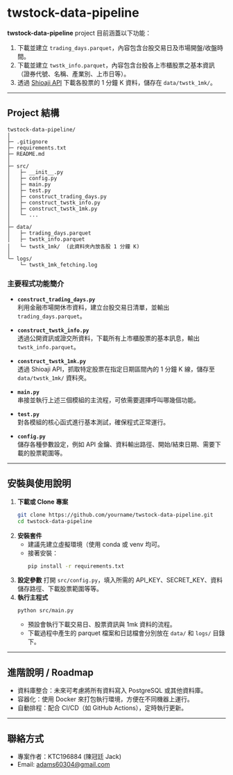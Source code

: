 # twstock-data-pipeline

**twstock-data-pipeline** project 目前涵蓋以下功能：
1. 下載並建立 `trading_days.parquet`，內容包含台股交易日及市場開盤/收盤時間。
2. 下載並建立 `twstk_info.parquet`，內容包含台股各上市櫃股票之基本資訊（證券代號、名稱、產業別、上市日等）。
3. 透過 [Shioaji API](https://github.com/Sinotrade/Shioaji) 下載各股票的 1 分鐘 K 資料，儲存在 `data/twstk_1mk/`。

---

## Project 結構
```
twstock-data-pipeline/
│
├─ .gitignore
├─ requirements.txt
├─ README.md
│
├─ src/
│   ├─ __init__.py
│   ├─ config.py
│   ├─ main.py
│   ├─ test.py
│   ├─ construct_trading_days.py
│   ├─ construct_twstk_info.py
│   ├─ construct_twstk_1mk.py
│   └─ ...
│
├─ data/
│   ├─ trading_days.parquet
│   ├─ twstk_info.parquet
│   └─ twstk_1mk/  (此資料夾內放各股 1 分鐘 K)
│
└─ logs/
    └─ twstk_1mk_fetching.log
```

### 主要程式功能簡介

- **`construct_trading_days.py`**  
  利用金融市場開休市資料，建立台股交易日清單，並輸出 `trading_days.parquet`。

- **`construct_twstk_info.py`**  
  透過公開資訊或證交所資料，下載所有上市櫃股票的基本訊息，輸出 `twstk_info.parquet`。

- **`construct_twstk_1mk.py`**  
  透過 Shioaji API，抓取特定股票在指定日期區間內的 1 分鐘 K 線，儲存至 `data/twstk_1mk/` 資料夾。

- **`main.py`**  
  串接並執行上述三個模組的主流程，可依需要選擇呼叫哪幾個功能。

- **`test.py`**  
  對各模組的核心函式進行基本測試，確保程式正常運行。

- **`config.py`**  
  儲存各種參數設定，例如 API 金鑰、資料輸出路徑、開始/結束日期、需要下載的股票範圍等。

---

## 安裝與使用說明

1. **下載或 Clone 專案**
   ```bash
   git clone https://github.com/yourname/twstock-data-pipeline.git
   cd twstock-data-pipeline
   ```
2. **安裝套件**
   - 建議先建立虛擬環境（使用 conda 或 venv 均可。
   - 接著安裝：
     ```bash
     pip install -r requirements.txt
     ```
3. **設定參數**
   打開 ``src/config.py``，填入所需的 API_KEY、SECRET_KEY、資料儲存路徑、下載股票範圍等等。
4. **執行主程式**
   ```
   python src/main.py
   ```
   - 預設會執行下載交易日、股票資訊與 1mk 資料的流程。
   - 下載過程中產生的 parquet 檔案和日誌檔會分別放在 ``data/`` 和 ``logs/`` 目錄下。
  
---

## 進階說明 / Roadmap
- 資料庫整合：未來可考慮將所有資料寫入 PostgreSQL 或其他資料庫。
- 容器化：使用 Docker 來打包執行環境，方便在不同機器上運行。
- 自動排程：配合 CI/CD（如 GitHub Actions），定時執行更新。

---

## 聯絡方式
- 專案作者：KTC196884 (陳冠廷 Jack)
- Email: adams60304@gmail.com

